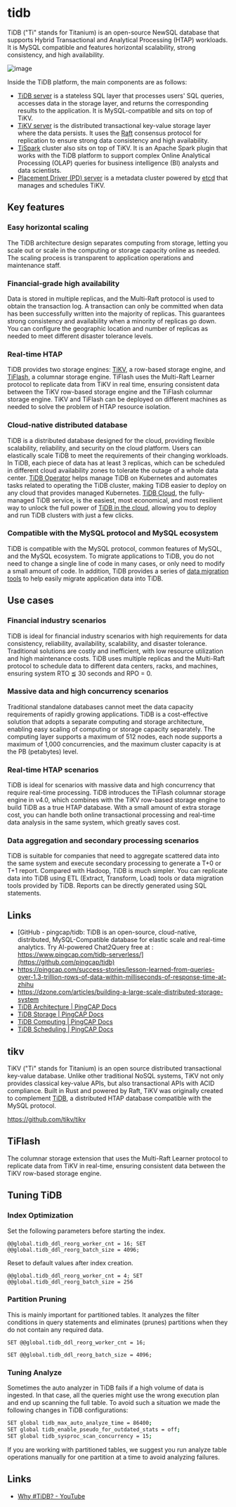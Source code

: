 # tidb

TiDB ("Ti" stands for Titanium) is an open-source NewSQL database that supports Hybrid Transactional and Analytical Processing (HTAP) workloads. It is MySQL compatible and features horizontal scalability, strong consistency, and high availability.

![image](../../media/Databases-Others-image1.jpg)

Inside the TiDB platform, the main components are as follows:

- [TiDB server](https://github.com/pingcap/tidb) is a stateless SQL layer that processes users' SQL queries, accesses data in the storage layer, and returns the corresponding results to the application. It is MySQL-compatible and sits on top of TiKV.
- [TiKV server](https://github.com/pingcap/tikv) is the distributed transactional key-value storage layer where the data persists. It uses the [Raft](https://raft.github.io/) consensus protocol for replication to ensure strong data consistency and high availability.
- [TiSpark](https://github.com/pingcap/tispark) cluster also sits on top of TiKV. It is an Apache Spark plugin that works with the TiDB platform to support complex Online Analytical Processing (OLAP) queries for business intelligence (BI) analysts and data scientists.
- [Placement Driver (PD) server](https://github.com/pingcap/pd) is a metadata cluster powered by [etcd](https://github.com/etcd-io/etcd) that manages and schedules TiKV.

## Key features

### Easy horizontal scaling

The TiDB architecture design separates computing from storage, letting you scale out or scale in the computing or storage capacity online as needed. The scaling process is transparent to application operations and maintenance staff.

### Financial-grade high availability

Data is stored in multiple replicas, and the Multi-Raft protocol is used to obtain the transaction log. A transaction can only be committed when data has been successfully written into the majority of replicas. This guarantees strong consistency and availability when a minority of replicas go down. You can configure the geographic location and number of replicas as needed to meet different disaster tolerance levels.

### Real-time HTAP

TiDB provides two storage engines: [TiKV](https://docs.pingcap.com/tidb/stable/tikv-overview), a row-based storage engine, and [TiFlash](https://docs.pingcap.com/tidb/stable/tiflash-overview), a columnar storage engine. TiFlash uses the Multi-Raft Learner protocol to replicate data from TiKV in real time, ensuring consistent data between the TiKV row-based storage engine and the TiFlash columnar storage engine. TiKV and TiFlash can be deployed on different machines as needed to solve the problem of HTAP resource isolation.

### Cloud-native distributed database

TiDB is a distributed database designed for the cloud, providing flexible scalability, reliability, and security on the cloud platform. Users can elastically scale TiDB to meet the requirements of their changing workloads. In TiDB, each piece of data has at least 3 replicas, which can be scheduled in different cloud availability zones to tolerate the outage of a whole data center. [TiDB Operator](https://docs.pingcap.com/tidb-in-kubernetes/stable/tidb-operator-overview) helps manage TiDB on Kubernetes and automates tasks related to operating the TiDB cluster, making TiDB easier to deploy on any cloud that provides managed Kubernetes. [TiDB Cloud](https://pingcap.com/tidb-cloud/), the fully-managed TiDB service, is the easiest, most economical, and most resilient way to unlock the full power of [TiDB in the cloud](https://docs.pingcap.com/tidbcloud/), allowing you to deploy and run TiDB clusters with just a few clicks.

### Compatible with the MySQL protocol and MySQL ecosystem

TiDB is compatible with the MySQL protocol, common features of MySQL, and the MySQL ecosystem. To migrate applications to TiDB, you do not need to change a single line of code in many cases, or only need to modify a small amount of code. In addition, TiDB provides a series of [data migration tools](https://docs.pingcap.com/tidb/stable/ecosystem-tool-user-guide) to help easily migrate application data into TiDB.

## Use cases

### Financial industry scenarios

TiDB is ideal for financial industry scenarios with high requirements for data consistency, reliability, availability, scalability, and disaster tolerance. Traditional solutions are costly and inefficient, with low resource utilization and high maintenance costs. TiDB uses multiple replicas and the Multi-Raft protocol to schedule data to different data centers, racks, and machines, ensuring system RTO ≦ 30 seconds and RPO = 0.

### Massive data and high concurrency scenarios

Traditional standalone databases cannot meet the data capacity requirements of rapidly growing applications. TiDB is a cost-effective solution that adopts a separate computing and storage architecture, enabling easy scaling of computing or storage capacity separately. The computing layer supports a maximum of 512 nodes, each node supports a maximum of 1,000 concurrencies, and the maximum cluster capacity is at the PB (petabytes) level.

### Real-time HTAP scenarios

TiDB is ideal for scenarios with massive data and high concurrency that require real-time processing. TiDB introduces the TiFlash columnar storage engine in v4.0, which combines with the TiKV row-based storage engine to build TiDB as a true HTAP database. With a small amount of extra storage cost, you can handle both online transactional processing and real-time data analysis in the same system, which greatly saves cost.

### Data aggregation and secondary processing scenarios

TiDB is suitable for companies that need to aggregate scattered data into the same system and execute secondary processing to generate a T+0 or T+1 report. Compared with Hadoop, TiDB is much simpler. You can replicate data into TiDB using ETL (Extract, Transform, Load) tools or data migration tools provided by TiDB. Reports can be directly generated using SQL statements.

## Links

- [GitHub - pingcap/tidb: TiDB is an open-source, cloud-native, distributed, MySQL-Compatible database for elastic scale and real-time analytics. Try AI-powered Chat2Query free at : https://www.pingcap.com/tidb-serverless/](https://github.com/pingcap/tidb)
- https://pingcap.com/success-stories/lesson-learned-from-queries-over-1.3-trillion-rows-of-data-within-milliseconds-of-response-time-at-zhihu
- https://dzone.com/articles/building-a-large-scale-distributed-storage-system
- [TiDB Architecture | PingCAP Docs](https://docs.pingcap.com/tidb/stable/tidb-architecture)
- [TiDB Storage | PingCAP Docs](https://docs.pingcap.com/tidb/stable/tidb-storage)
- [TiDB Computing | PingCAP Docs](https://docs.pingcap.com/tidb/stable/tidb-computing)
- [TiDB Scheduling | PingCAP Docs](https://docs.pingcap.com/tidb/stable/tidb-scheduling)

## tikv

TiKV ("Ti" stands for Titanium) is an open source distributed transactional key-value database. Unlike other traditional NoSQL systems, TiKV not only provides classical key-value APIs, but also transactional APIs with ACID compliance. Built in Rust and powered by Raft, TiKV was originally created to complement [TiDB](https://github.com/pingcap/tidb), a distributed HTAP database compatible with the MySQL protocol.

https://github.com/tikv/tikv

## TiFlash

The columnar storage extension that uses the Multi-Raft Learner protocol to replicate data from TiKV in real-time, ensuring consistent data between the TiKV row-based storage engine.

## Tuning TiDB

### Index Optimization

Set the following parameters before starting the index.

`@@global.tidb_ddl_reorg_worker_cnt = 16; SET @@global.tidb_ddl_reorg_batch_size = 4096;`

Reset to default values after index creation.

`@@global.tidb_ddl_reorg_worker_cnt = 4; SET @@global.tidb_ddl_reorg_batch_size = 256`

### Partition Pruning

This is mainly important for partitioned tables. It analyzes the filter conditions in query statements and eliminates (prunes) partitions when they do not contain any required data.

`SET @@global.tidb_ddl_reorg_worker_cnt = 16;`

`SET @@global.tidb_ddl_reorg_batch_size = 4096;`

### Tuning Analyze

Sometimes the auto analyzer in TiDB fails if a high volume of data is ingested. In that case, all the queries might use the wrong execution plan and end up scanning the full table. To avoid such a situation we made the following changes in TiDB configurations:

```bash
SET global tidb_max_auto_analyze_time = 86400;
SET global tidb_enable_pseudo_for_outdated_stats = off;
SET global tidb_sysproc_scan_concurrency = 15;
```

If you are working with partitioned tables, we suggest you run analyze table operations manually for one partition at a time to avoid analyzing failures.

## Links

- [Why #TiDB? - YouTube](https://www.youtube.com/watch?v=aWBNNPm21zg&ab_channel=PingCAP)
